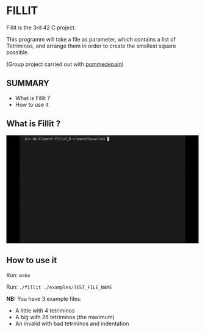 # FILLIT

Fillit is the 3rd 42 C project.

This programm will take a file as parameter, which contains a list of Tetriminos, and arrange them in order to create the smallest square possible.

(Group project carried out with [pommedepain](https://github.com/pommedepain))

## SUMMARY

- What is Fillit ?
- How to use it

## What is Fillit ?

![Fillit Demo](./img/fillit.gif)


## How to use it

Run: `make`

Run: `./fillit ./examples/TEST_FILE_NAME`

**NB:** 
You have 3 example files:
- A little with 4 tetriminos
- A big with 26 tetriminos (the maximum)
- An invalid with bad tetrminos and indentation

